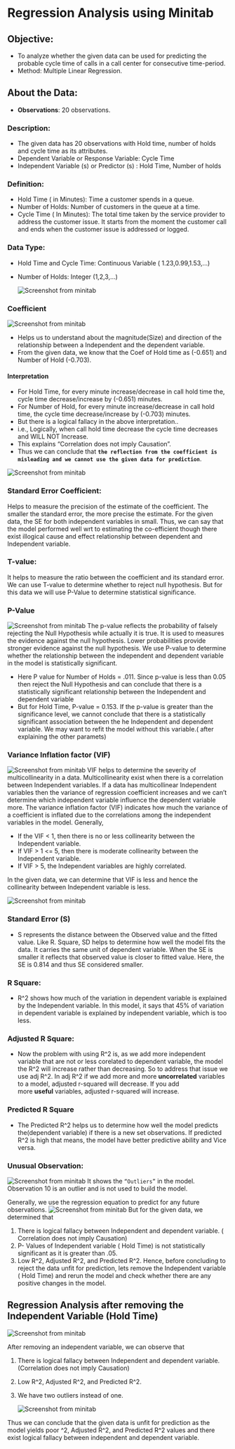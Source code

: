 # Regression Analysis using Minitab

## Objective:

 - To analyze whether the given data can be used for predicting the
   probable cycle time of calls in a call center for consecutive time-period.
 - Method: Multiple Linear Regression.

## About the Data:

 - **Observations**: 20 observations.
### Description:
 - The given data has 20 observations with Hold time, number of holds   
   and cycle time as its attributes.
 - Dependent Variable or Response Variable: Cycle Time 
 - Independent Variable (s) or Predictor (s) : Hold Time, Number of holds
### Definition:

 - Hold Time ( in Minutes):  Time a customer spends in a queue.
 - Number of Holds: Number of customers in the queue at a time.
 - Cycle Time ( In Minutes): The total time taken by the service provider to address the customer issue. It starts from the moment the customer call and ends when the customer issue is addressed or logged.

### Data Type:

 - Hold Time and Cycle Time: Continuous Variable ( 1.23,0.99,1.53,…)
 - Number of Holds: Integer (1,2,3,…)
 
   ![Screenshot from minitab](figures/figure1.png)

### Coefficient
![Screenshot from minitab](figures/figure2.png)
- Helps us to understand about the magnitude(Size) and  direction of the relationship between a Independent and the dependent variable.
- From the given data, we know that the Coef of Hold time as (-0.651)  and Number of Hold (-0.703).
#### Interpretation
- For Hold Time, for every minute increase/decrease in call hold time the, cycle time decrease/increase by (-0.651) minutes.
- For Number of Hold, for every minute increase/decrease in call hold time, the cycle time decrease/increase by (-0.703) minutes.
- But there is a logical fallacy in the above interpretation.. 
- i.e., Logically, when call hold time decrease the cycle time decreases and WILL NOT Increase.
- This explains “Correlation does not imply Causation”.
- Thus we can conclude that **`the reflection from the coefficient is misleading and we cannot use the given data for prediction`**.

   
![Screenshot from minitab](figures/figure3.png)
### Standard Error Coefficient:
Helps to measure the precision of the estimate of the coefficient. The smaller the standard error, the more precise the estimate. 
For the given data, the SE for both independent variables in small. Thus, we can say that the model performed well wrt to estimating the co-efficient though there exist illogical cause and effect relationship between dependent and Independent variable.

### T-value:
It helps to measure the ratio between the coefficient and its standard error. We can use T-value to determine whether to reject null hypothesis. But for this data we will use P-Value to determine statistical significance.

   
 
### P-Value
![Screenshot from minitab](figures/figure4.png)
The p-value reflects the probability of falsely rejecting the Null Hypothesis while actually it is true. It is used to measures the evidence against the null hypothesis. Lower probabilities provide stronger evidence against the null hypothesis. We use P-value to determine whether the relationship between the independent and dependent variable in the model is statistically significant.
- Here P value for Number of Holds = .011. Since p-value is less than 0.05 then reject the Null Hypothesis and can conclude that there is a statistically significant relationship between the Independent and dependent variable
- But for Hold Time, P-value  = 0.153. If the p-value is greater than the significance level, we cannot conclude that there is a statistically significant association between the he Independent and dependent variable. We may want to refit the model without this variable.( after explaining the other paramets)

   


### Variance Inflation factor (VIF) 

 ![Screenshot from minitab](figures/figure5.png)
VIF helps to determine the severity of multicollinearity in a data. Multicollinearity exist when there is a correlation between Independent variables. If a data has multicollinear Independent variables then the variance of regression coefficient increases and we can’t determine which independent variable influence the dependent variable more. The variance inflation factor (VIF) indicates how much the variance of a coefficient is inflated due to the correlations among the independent variables in the model. Generally, 
- If the VIF < 1, then there is no or less collinearity between the Independent variable.
- If VIF >  1  <= 5, then there is moderate collinearity between the Independent variable.
- If VIF > 5, the Independent variables are highly correlated.

In the given data, we can determine that VIF is less and hence the collinearity between Independent variable is less.
  
  ![Screenshot from minitab](figures/figure6.png)
### Standard Error (S)
- S represents  the distance between the Observed value and the fitted value. Like R. Square, SD helps to determine how well the model fits the data. It carries the same unit of dependent variable. When the SE is smaller it reflects that observed value is closer to fitted value. Here, the SE is 0.814 and thus SE considered smaller.

### R Square:
- R^2 shows how much of the variation in dependent variable is explained by the Independent variable. In this model, it says that 45% of variation in dependent variable is explained by independent variable, which is too less. 

### Adjusted R Square: 
- Now the problem with using R^2 is, as we add more independent variable that are not or less corelated to dependent variable, the model the R^2 will increase rather than decreasing. So to address that issue we use adj R^2. In adj R^2 if we add more and more **uncorrelated** variables to a model, adjusted r-squared will decrease. If you add more **useful** variables, adjusted r-squared will increase.

### Predicted R Square
- The Predicted R^2 helps us to determine how well the model predicts the(dependent variable) if there is a new set observations. If predicted R^2 is high that means, the model have better predictive ability and Vice versa.

### Unusual Observation:
  ![Screenshot from minitab](figures/figure7.png)
It shows the `“Outliers”` in the model. Observation 10 is an outlier and is not used to build the model.

Generally, we use the regression equation to predict for any future observations.
![Screenshot from minitab](figures/figure8.png)
But for the given data, we determined that
1. There is logical fallacy between Independent and dependent variable. ( Correlation does not imply Causation)
2. P- Values of Independent variable ( Hold Time) is not statistically significant as it is greater than .05. 
3. Low R^2, Adjusted R^2, and Predicted R^2.
Hence, before concluding to reject the data unfit for prediction, lets remove the Independent variable ( Hold Time) and rerun the model and check whether there are any positive changes in the model.
   


## Regression Analysis after removing the Independent Variable (Hold Time)
   ![Screenshot from minitab](figures/figure9.png)
   
 After removing an independent variable, we can observe that 
1. There is logical fallacy between Independent and dependent variable. (Correlation does not imply Causation) 
2. Low R^2, Adjusted R^2, and Predicted R^2.
3. We have two outliers instead of one.

   ![Screenshot from minitab](figures/figure10.png)

Thus we can conclude that the given data is unfit for prediction as the model yields poor ^2, Adjusted R^2, and Predicted R^2 values and there exist logical fallacy between independent and dependent variable.        



